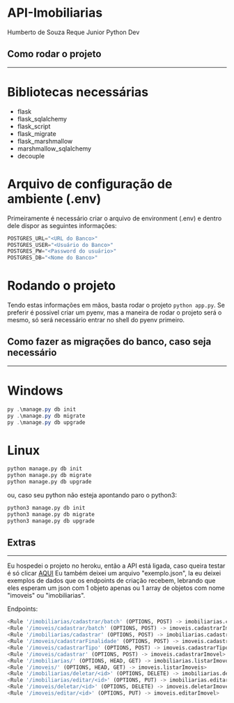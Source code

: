 # API-Imobiliarias
Humberto de Souza Reque Junior
Python Dev

## Como rodar o projeto
------

# Bibliotecas necessárias

- flask
- flask_sqlalchemy
- flask_script
- flask_migrate
- flask_marshmallow
- marshmallow_sqlalchemy
- decouple

# Arquivo de configuração de ambiente (.env)

Primeiramente é necessário criar o arquivo de environment (.env) e dentro dele dispor as seguintes informações:
```python
POSTGRES_URL="<URL do Banco>"
POSTGRES_USER="<Usuário do Banco>"
POSTGRES_PW="<Password do usuário>"
POSTGRES_DB="<Nome do Banco>"
```

# Rodando o projeto

Tendo estas informações em mãos, basta rodar o projeto `python app.py`.
Se preferir é possivel criar um pyenv, mas a maneira de rodar o projeto será o mesmo, só será necessário entrar no shell do pyenv primeiro.



## Como fazer as migrações do banco, caso seja necessário
------

# Windows

```PowerShell
py .\manage.py db init
py .\manage.py db migrate
py .\manage.py db upgrade
```

# Linux

```sh
python manage.py db init
python manage.py db migrate
python manage.py db upgrade
```

ou, caso seu python não esteja apontando paro o python3:

```sh
python3 manage.py db init
python3 manage.py db migrate
python3 manage.py db upgrade
```

## Extras
------

Eu hospedei o projeto no heroku, então a API está ligada, caso queira testar é só clicar [AQUI](https://register-control-senior-test.herokuapp.com)
Eu também deixei um arquivo "exemplo.json", la eu deixei exemplos de dados que os endpoints de criação recebem, lebrando que eles esperam um json com 1 objeto apenas ou 1 array de objetos com nome "imoveis" ou "imobiliarias".

Endpoints:
```Python
<Rule '/imobiliarias/cadastrar/batch' (OPTIONS, POST) -> imobiliarias.cadastrarImobiliarias>
<Rule '/imoveis/cadastrar/batch' (OPTIONS, POST) -> imoveis.cadastrarImoveis>
<Rule '/imobiliarias/cadastrar' (OPTIONS, POST) -> imobiliarias.cadastrarImobiliaria>
<Rule '/imoveis/cadastrarFinalidade' (OPTIONS, POST) -> imoveis.cadastrarFinalidadeImovel>
<Rule '/imoveis/cadastrarTipo' (OPTIONS, POST) -> imoveis.cadastrarTipoImovel>
<Rule '/imoveis/cadastrar' (OPTIONS, POST) -> imoveis.cadastrarImovel>
<Rule '/imobiliarias/' (OPTIONS, HEAD, GET) -> imobiliarias.listarImovobilirias>
<Rule '/imoveis/' (OPTIONS, HEAD, GET) -> imoveis.listarImoveis>
<Rule '/imobiliarias/deletar/<id>' (OPTIONS, DELETE) -> imobiliarias.deletarImobiliaria>
<Rule '/imobiliarias/editar/<id>' (OPTIONS, PUT) -> imobiliarias.editarImobiliaria>
<Rule '/imoveis/deletar/<id>' (OPTIONS, DELETE) -> imoveis.deletarImovel>
<Rule '/imoveis/editar/<id>' (OPTIONS, PUT) -> imoveis.editarImovel>
```
